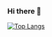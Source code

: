 ### Hi there 👋
<!--[![Anurag's github stats](https://github-readme-stats.vercel.app/api?username=cyae&show_icons=true&theme=vue)](https://github.com/anuraghazra/github-readme-stats)-->

[![Top Langs](https://github-readme-stats.vercel.app/api/top-langs/?username=cyae&layout=compact)](https://github.com/anuraghazra/github-readme-stats)

<!--
**cyae/cyae** is a ✨ _special_ ✨ repository because its `README.md` (this file) appears on your GitHub profile.

Here are some ideas to get you started:

- 🔭 I’m currently working on ...
- 🌱 I’m currently learning ...
- 👯 I’m looking to collaborate on ...
- 🤔 I’m looking for help with ...
- 💬 Ask me about ...
- 📫 How to reach me: ...
- 😄 Pronouns: ...
- ⚡ Fun fact: ...
-->
